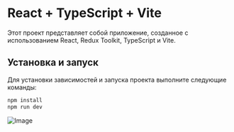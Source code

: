 # React + TypeScript + Vite

Этот проект представляет собой приложение, созданное с использованием React, Redux Toolkit, TypeScript и Vite.

## Установка и запуск

Для установки зависимостей и запуска проекта выполните следующие команды:

```sh
npm install
npm run dev
```

![Image](https://github.com/user-attachments/assets/86ede66c-90b2-4142-be1c-091d521dae0d)
